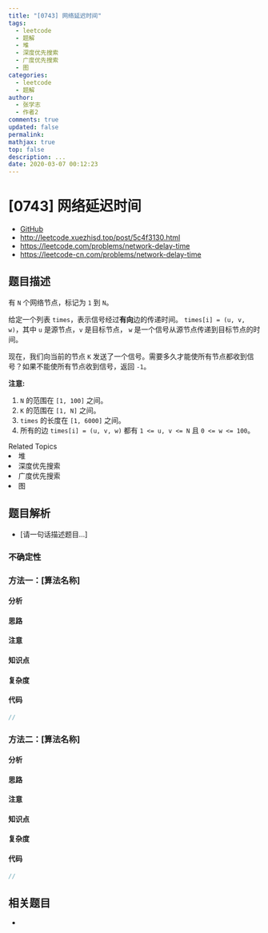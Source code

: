 ```yaml
---
title: "[0743] 网络延迟时间"
tags:
  - leetcode
  - 题解
  - 堆
  - 深度优先搜索
  - 广度优先搜索
  - 图
categories:
  - leetcode
  - 题解
author:
  - 张学志
  - 作者2
comments: true
updated: false
permalink:
mathjax: true
top: false
description: ...
date: 2020-03-07 00:12:23
---
```



# [0743] 网络延迟时间
* [GitHub](https://github.com/algoboy101/LeetCodeCrowdsource/tree/master/_posts/QA/%5B0743%5D%20%E7%BD%91%E7%BB%9C%E5%BB%B6%E8%BF%9F%E6%97%B6%E9%97%B4.md)
* http://leetcode.xuezhisd.top/post/5c4f3130.html
* https://leetcode.com/problems/network-delay-time
* https://leetcode-cn.com/problems/network-delay-time


## 题目描述

<p>有&nbsp;<code>N</code>&nbsp;个网络节点，标记为&nbsp;<code>1</code>&nbsp;到&nbsp;<code>N</code>。</p>

<p>给定一个列表&nbsp;<code>times</code>，表示信号经过<strong>有向</strong>边的传递时间。&nbsp;<code>times[i] = (u, v, w)</code>，其中&nbsp;<code>u</code>&nbsp;是源节点，<code>v</code>&nbsp;是目标节点， <code>w</code>&nbsp;是一个信号从源节点传递到目标节点的时间。</p>

<p>现在，我们向当前的节点&nbsp;<code>K</code>&nbsp;发送了一个信号。需要多久才能使所有节点都收到信号？如果不能使所有节点收到信号，返回&nbsp;<code>-1</code>。</p>

<p><strong>注意:</strong></p>

<ol>
	<li><code>N</code>&nbsp;的范围在&nbsp;<code>[1, 100]</code>&nbsp;之间。</li>
	<li><code>K</code>&nbsp;的范围在&nbsp;<code>[1, N]</code>&nbsp;之间。</li>
	<li><code>times</code>&nbsp;的长度在&nbsp;<code>[1, 6000]</code>&nbsp;之间。</li>
	<li>所有的边&nbsp;<code>times[i] = (u, v, w)</code>&nbsp;都有&nbsp;<code>1 &lt;= u, v &lt;= N</code>&nbsp;且&nbsp;<code>0 &lt;= w &lt;= 100</code>。</li>
</ol>
<div><div>Related Topics</div><div><li>堆</li><li>深度优先搜索</li><li>广度优先搜索</li><li>图</li></div></div>


## 题目解析
* [请一句话描述题目...]

### 不确定性


### 方法一：[算法名称]

#### 分析

#### 思路

#### 注意

#### 知识点

#### 复杂度

#### 代码

```cpp
//
```


### 方法二：[算法名称]

#### 分析

#### 思路

#### 注意

#### 知识点

#### 复杂度

#### 代码

```cpp
//
```


## 相关题目
* 
